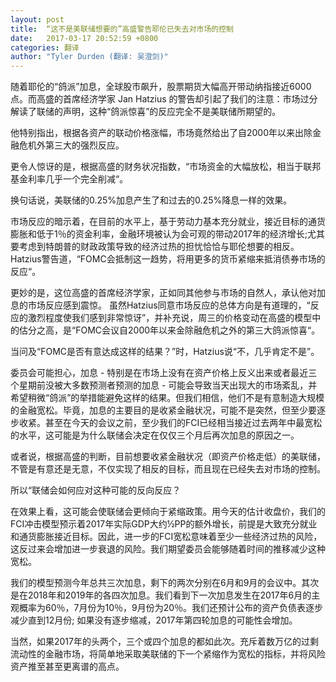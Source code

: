 ```yaml
---
layout: post
title:  “这不是美联储想要的”高盛警告耶伦已失去对市场的控制
date:   2017-03-17 20:52:59 +0800
categories: 翻译
author: "Tyler Durden (翻译: 吴澄剑)"
---
```


随着耶伦的“鸽派”加息，全球股市飙升，股票期货大幅高开带动纳指接近6000点。而高盛的首席经济学家 Jan Hatzius 的警告却引起了我们的注意：市场过分解读了联储的声明，这种“鸽派惊喜”的反应完全不是美联储所期望的。

他特别指出，根据各资产的联动价格涨幅，市场竟然给出了自2000年以来出除金融危机外第三大的强烈反应。

更令人惊讶的是，根据高盛的财务状况指数，“市场资金的大幅放松，相当于联邦基金利率几乎一个完全削减“。

换句话说，美联储的0.25%加息产生了和过去的0.25%降息一样的效果。

市场反应的暗示着，在目前的水平上，基于劳动力基本充分就业，接近目标的通货膨胀和低于1％的资金利率，金融环境被认为会可观的带动2017年的经济增长;尤其要考虑到特朗普的财政政策导致的经济过热的担忧恰恰与耶伦想要的相反。Hatzius警告道，“FOMC会抵制这一趋势，将用更多的货币紧缩来抵消债券市场的反应“。

更妙的是，这位高盛的首席经济学家，正如同其他参与市场的自然人，承认他对加息的市场反应感到震惊。 虽然Hatzius同意市场反应的总体方向是有道理的，“反应的激烈程度使我们感到非常惊讶”，并补充说，周三的价格变动在高盛的模型中的估分之高，是“FOMC会议自2000年以来金除融危机之外的第三大鸽派惊喜“。

当问及“FOMC是否有意达成这样的结果？”时，Hatzius说“不，几乎肯定不是”。

委员会可能担心，加息 - 特别是在市场上没有在资产价格上反义出来或者最近三个星期前没被大多数预测者预测的加息 - 可能会导致当天出现大的市场紊乱，并希望稍微“鸽派”的举措能避免这样的结果。但我们相信，他们不是有意制造大规模的金融宽松。毕竟，加息的主要目的是收紧金融状况，可能不是突然，但至少要逐步收紧。甚至在今天的会议之前，至少我们的FCI已经相当接近过去两年中最宽松的水平，这可能是为什么联储会决定在仅仅三个月后再次加息的原因之一。

或者说，根据高盛的判断，目前想要收紧金融状况（即资产价格走低）的美联储，不管是有意还是无意，不仅实现了相反的目标，而且现在已经失去对市场的控制。

所以“联储会如何应对这种可能的反向反应？

在效果上看，这可能会使联储会更倾向于紧缩政策。用今天的估计收盘价，我们的FCI冲击模型预示着2017年实际GDP大约½PP的额外增长，前提是大致充分就业和通货膨胀接近目标。因此，进一步的FCI宽松意味着至少一些经济过热的风险，这反过来会增加进一步衰退的风险。我们期望委员会能够随着时间的推移减少这种宽松。

我们的模型预测今年总共三次加息，剩下的两次分别在6月和9月的会议中。其次是在2018年和2019年的各四次加息。我们看到下一次加息发生在2017年6月的主观概率为60％，7月份为10％，9月份为20％。我们还预计公布的资产负债表逐步减少直到12月份; 如果没有逐步缩减，2017年第四轮加息的可能性会增加。

当然，如果2017年的头两个，三个或四个加息的都如此次。充斥着数万亿的过剩流动性的金融市场，将简单地采取美联储的下一个紧缩作为宽松的指标，并将风险资产推至甚至更离谱的高点。

